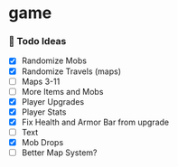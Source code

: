 # game

### 📄 Todo Ideas

- [x] Randomize Mobs
- [x] Randomize Travels (maps)
- [ ] Maps 3-11
- [ ] More Items and Mobs
- [x] Player Upgrades
- [x] Player Stats
- [x] Fix Health and Armor Bar from upgrade
- [ ] Text
- [x] Mob Drops
- [ ] Better Map System?
